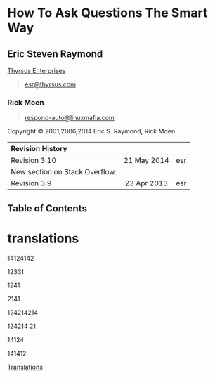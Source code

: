 # How To Ask Questions The Smart Way
## Eric Steven Raymond  
[<u>Thyrsus Enterprises</u>](http://www.catb.org/~esr/)

> <esr@thyrsus.com>

### Rick Moen
> <respond-auto@linuxmafia.com>  

Copyright © 2001,2006,2014 Eric S. Raymond, Rick Moen


| Revision History |  |  |
| :--- | :---: | :---: |
| Revision 3.10 | 21 May 2014 | esr |
| New section on Stack Overflow. |  |  |
| Revision 3.9 | 23 Apr 2013 | esr |  

## Table of Contents


# translations


14124142

12331 

1241 

2141

124214214

124214 21

14124

141412

[Translations](#Translations)

